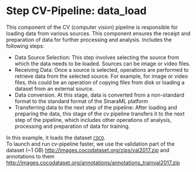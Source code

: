 # Step CV-Pipeline: data_load

This component of the CV (computer vision) pipeline is responsible for loading data from various sources. This component ensures the receipt and preparation of data for further processing and analysis.
Includes the following steps:
- Data Source Selection: This step involves selecting the source from which the data needs to be loaded.
Sources can be image or video files.
- Receiving Data: Once a source is selected, operations are performed to retrieve data from the selected source.
For example, for image or video files, this could be an operation of copying files from disk or loading a dataset from an external source.
- Data conversion. At this stage, data is converted from a non-standard format to the standard format of the SinaraML platform
- Transferring data to the next step of the pipeline: After loading and preparing the data, this stage of the cv pipeline transfers it to the next step of the pipeline, which includes other operations of analysis, processing and preparation of data for training.

In this example, it loads the dataset [`COCO`](http://images.cocodataset.org/).   
To launch and run cv-pipeline faster, we use the validation part of the dataset (~1 GB)
http://images.cocodataset.org/zips/val2017.zip
and annotations to them http://images.cocodataset.org/annotations/annotations_trainval2017.zip          
   
